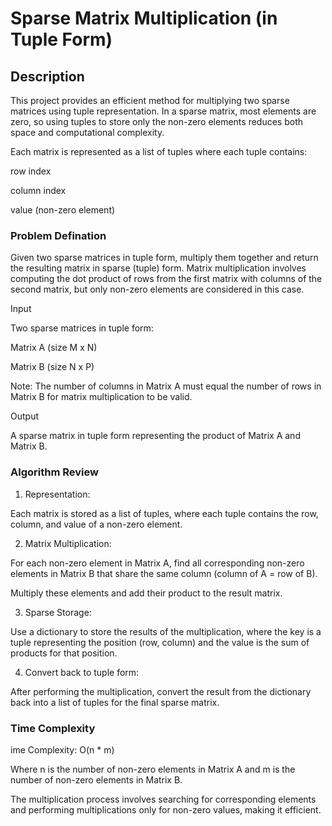 # Sparse Matrix Multiplication (in Tuple Form)

## Description 

This project provides an efficient method for multiplying two sparse matrices using tuple representation. In a sparse matrix, most elements are zero, so using tuples to store only the non-zero elements reduces both space and computational complexity.

Each matrix is represented as a list of tuples where each tuple contains:

row index

column index

value (non-zero element)

### Problem Defination

Given two sparse matrices in tuple form, multiply them together and return the resulting matrix in sparse (tuple) form. Matrix multiplication involves computing the dot product of rows from the first matrix with columns of the second matrix, but only non-zero elements are considered in this case.

Input

Two sparse matrices in tuple form:

Matrix A (size M x N)

Matrix B (size N x P)


Note: The number of columns in Matrix A must equal the number of rows in Matrix B for matrix multiplication to be valid.

Output

A sparse matrix in tuple form representing the product of Matrix A and Matrix B.

### Algorithm Review 

1. Representation:

Each matrix is stored as a list of tuples, where each tuple contains the row, column, and value of a non-zero element.



2. Matrix Multiplication:

For each non-zero element in Matrix A, find all corresponding non-zero elements in Matrix B that share the same column (column of A = row of B).

Multiply these elements and add their product to the result matrix.



3. Sparse Storage:

Use a dictionary to store the results of the multiplication, where the key is a tuple representing the position (row, column) and the value is the sum of products for that position.



4. Convert back to tuple form:

After performing the multiplication, convert the result from the dictionary back into a list of tuples for the final sparse matrix.


### Time Complexity

ime Complexity: O(n * m)

Where n is the number of non-zero elements in Matrix A and m is the number of non-zero elements in Matrix B.

The multiplication process involves searching for corresponding elements and performing multiplications only for non-zero values, making it efficient.
